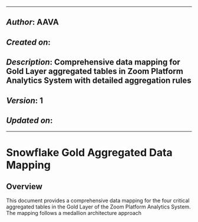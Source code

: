 _____________________________________________
## *Author*: AAVA
## *Created on*:   
## *Description*: Comprehensive data mapping for Gold Layer aggregated tables in Zoom Platform Analytics System with detailed aggregation rules
## *Version*: 1 
## *Updated on*: 
_____________________________________________

# Snowflake Gold Aggregated Data Mapping

## Overview

This document provides a comprehensive data mapping for the four critical aggregated tables in the Gold Layer of the Zoom Platform Analytics System. The mapping follows a medallion architecture approach